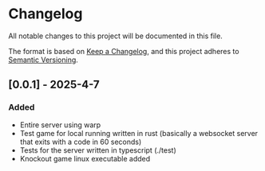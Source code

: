 # Changelog

All notable changes to this project will be documented in this file.

The format is based on [Keep a Changelog](https://keepachangelog.com/en/1.1.0/),
and this project adheres to [Semantic Versioning](https://semver.org/spec/v2.0.0.html).


## [0.0.1] - 2025-4-7

### Added 
 - Entire server using warp
 - Test game for local running written in rust (basically a websocket server that exits with a code in 60 seconds)
 - Tests for the server written in typescript (./test)
 - Knockout game linux executable added